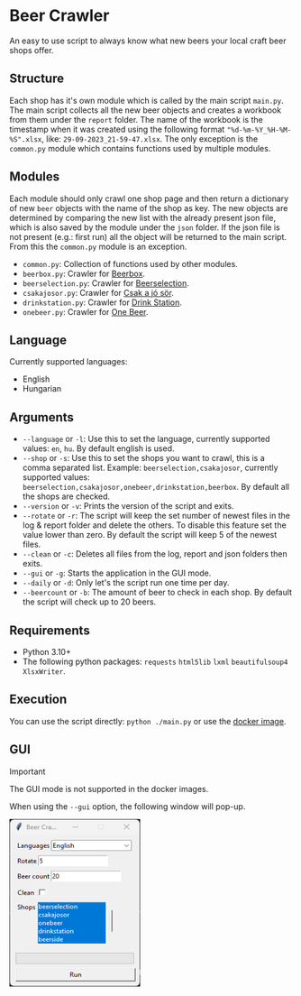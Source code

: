 # Beer Crawler

An easy to use script to always know what new beers your local craft beer shops offer.

## Structure

Each shop has it's own module which is called by the main script `main.py`. The main script collects all the new beer objects and creates a workbook from them under the `report` folder. The name of the workbook is the timestamp when it was created using the following format `"%d-%m-%Y_%H-%M-%S".xlsx`, like: `29-09-2023_21-59-47.xlsx`. The only exception is the `common.py` module which contains functions used by multiple modules.

## Modules

Each module should only crawl one shop page and then return a dictionary of new `beer` objects with the name of the shop as key. The new objects are determined by comparing the new list with the already present json file, which is also saved by the module under the `json` folder. If the json file is not present (e.g.: first run) all the object will be returned to the main script. From this the `common.py` module is an exception.

- `common.py`: Collection of functions used by other modules.
- `beerbox.py`: Crawler for [Beerbox](https://beerbox.hu/).
- `beerselection.py`: Crawler for [Beerselection](https://www.beerselection.hu/).
- `csakajosor.py`: Crawler for [Csak a jó sör](https://www.csakajosor.hu/).
- `drinkstation.py`: Crawler for [Drink Station](https://drinkstation.hu/).
- `onebeer.py`: Crawler for [One Beer](https://onebeer.hu/).

## Language

Currently supported languages:

- English
- Hungarian

## Arguments

- `--language` or `-l`: Use this to set the language, currently supported values: `en`, `hu`. By default english is used.
- `--shop` or `-s`: Use this to set the shops you want to crawl, this is a comma separated list. Example: `beerselection,csakajosor`, currently supported values: `beerselection,csakajosor,onebeer,drinkstation,beerbox`. By default all the shops are checked.
- `--version` or `-v`: Prints the version of the script and exits.
- `--rotate` or `-r`: The script will keep the set number of newest files in the log & report folder and delete the others. To disable this feature set the value lower than zero. By default the script will keep 5 of the newest files.
- `--clean` or `-c`: Deletes all files from the log, report and json folders then exits.
- `--gui` or `-g`: Starts the application in the GUI mode.
- `--daily` or `-d`: Only let's the script run one time per day.
- `--beercount` or `-b`: The amount of beer to check in each shop. By default the script will check up to 20 beers.

## Requirements

- Python 3.10+
- The following python packages: `requests` `html5lib` `lxml` `beautifulsoup4` `XlsxWriter`.

## Execution

You can use the script directly: `python ./main.py` or use the [docker image](https://hub.docker.com/r/kreutzakos/beercrawler).

## GUI

> [!IMPORTANT]  
> The GUI mode is not supported in the docker images.

When using the `--gui` option, the following window will pop-up.

<p align="left">
  <img title="GUI" alt='GUI' src='docs/images/GUI.png' width="232px" height="297px"></img>
</p>
